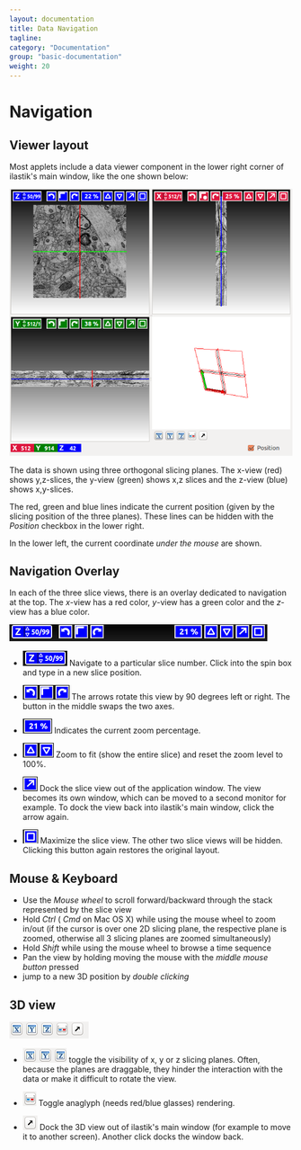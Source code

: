 ```yaml
---
layout: documentation
title: Data Navigation 
tagline: 
category: "Documentation"
group: "basic-documentation"
weight: 20
---
```

# Navigation 

## Viewer layout 
Most applets include a data viewer component in the lower right corner
of ilastik's main window, like the one shown below:

<a href="screenshots/volumina-view.png" data-toggle="lightbox"><img src="screenshots/volumina-view.png" class="img-responsive" /></a>

The data is shown using three orthogonal slicing planes. The
x-view (red) shows y,z-slices, the
y-view (green) shows x,z slices and the
z-view (blue) shows x,y-slices.

The red, green and blue lines indicate the current position
(given by the slicing position of the three planes). These lines
can be hidden with the _Position_ checkbox in the lower right.

In the lower left, the current coordinate _under the mouse_
are shown.

## Navigation Overlay
In each of the three slice views, there is an overlay dedicated
to navigation at the top. The
_x_-view has a red color, 
_y_-view has a green color and the
_z_-view has a blue color.

<a href="screenshots/hud.png" data-toggle="lightbox"><img src="screenshots/hud.png" class="img-responsive" /></a>

* ![](screenshots/hud_00.png)
  Navigate to a particular slice number.
  Click into the spin box and type in a new slice
  position.
  
* ![](screenshots/hud_01.png)
  The arrows rotate this view by 90 degrees left or right.
  The button in the middle swaps the two axes.
  
* ![](screenshots/hud_02.png)
  Indicates the current zoom percentage.

* ![](screenshots/hud_03.png)
  Zoom to fit (show the entire slice) and reset the zoom level to
  100%.
  
* ![](screenshots/hud_04.png)
  Dock the slice view out of the application window. The view
  becomes its own window, which can be moved to a second monitor for example.
  To dock the view back into ilastik's main window, click the arrow again.
  
* ![](screenshots/hud_05.png)
  Maximize the slice view. The other two slice views will be hidden.
  Clicking this button again restores the original layout.
  
## Mouse & Keyboard

* Use the _Mouse wheel_ to scroll forward/backward through the stack
  represented by the slice view
* Hold _Ctrl_ ( _Cmd_ on Mac OS X) while using the mouse wheel to zoom in/out (if the cursor is over one 2D slicing plane,
  the respective plane is zoomed, otherwise all 3 slicing planes are zoomed simultaneously)
* Hold _Shift_ while using the mouse wheel to browse a time sequence
* Pan the view by holding moving the mouse with the _middle mouse button_
  pressed
* jump to a new 3D position by _double clicking_

## 3D view

<a href="screenshots/hud3d.png" data-toggle="lightbox"><img src="screenshots/hud3d.png" class="img-responsive" /></a>

* ![](screenshots/hud3d_00.png) toggle the visibility of 
  x, y or z slicing planes. Often, because the planes are draggable,
  they hinder the interaction with the data or make it difficult to rotate
  the view.

* ![](screenshots/hud3d_01.png) 
  Toggle anaglyph (needs red/blue glasses) rendering.

* ![](screenshots/hud3d_02.png) 
  Dock the 3D view out of ilastik's main window (for example to move it to
  another screen). Another click docks the window back.
